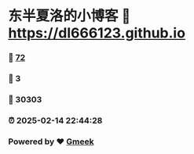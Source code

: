# 东半夏洛的小博客 :link: https://dl666123.github.io 
### :page_facing_up: [72](https://dl666123.github.io/tag.html) 
### :speech_balloon: 3 
### :hibiscus: 30303 
### :alarm_clock: 2025-02-14 22:44:28 
### Powered by :heart: [Gmeek](https://github.com/Meekdai/Gmeek)
